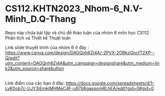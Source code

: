 # CS112.KHTN2023_Nhom-6_N.V-Minh_D.Q-Thang
Repo này chứa bài tập và chủ đề thảo luận của nhóm 6 môn học CS112 Phân tích và Thiết kế Thuật toán

Link slide thuyết trình của nhóm 6 ở đây : https://www.canva.com/design/DAGQnh6Zj4A/-2PVX-2OBkzGncfT2XP--Q/edit?utm_content=DAGQnh6Zj4A&utm_campaign=designshare&utm_medium=link2&utm_source=sharebutton

\
Link điểm của các bạn ở đây: https://docs.google.com/spreadsheets/d/1-LvK0ob7c-UJY3jEmkjMHMeC4F-u97b6gasqomRLhEA/edit?gid=0#gid=0
